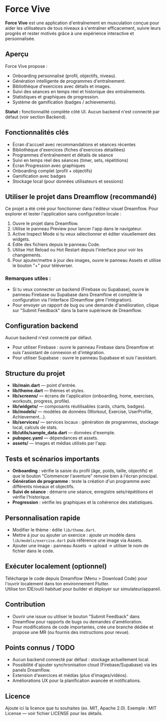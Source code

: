 
# Force Vive

**Force Vive** est une application d'entraînement en musculation conçue pour aider les utilisateurs de tous niveaux à s'entraîner efficacement, suivre leurs progrès et rester motivés grâce à une expérience interactive et personnalisée.

## Aperçu

Force Vive propose :  
- Onboarding personnalisé (profil, objectifs, niveau).  
- Génération intelligente de programmes d'entraînement.  
- Bibliothèque d'exercices avec détails et images.  
- Suivi des séances en temps réel et historique des entraînements.  
- Statistiques et graphiques de progression.  
- Système de gamification (badges / achievements).  

**Statut :** fonctionnalité complète côté UI. Aucun backend n'est connecté par défaut (voir section Backend).

## Fonctionnalités clés

- Écran d'accueil avec recommandations et séances récentes  
- Bibliothèque d'exercices (fiches d'exercices détaillées)  
- Programmes d'entraînement et détails de séance  
- Suivi en temps réel des séances (timer, sets, répétitions)  
- Écran Progression avec graphiques  
- Onboarding complet (profil + objectifs)  
- Gamification avec badges  
- Stockage local (pour données utilisateurs et sessions)  

## Utiliser le projet dans Dreamflow (recommandé)

Ce projet a été créé pour fonctionner dans l'éditeur visuel Dreamflow. Pour explorer et tester l'application sans configuration locale :

1. Ouvre le projet dans Dreamflow.
2. Utilise le panneau Preview pour lancer l'app dans le navigateur.
3. Active Inspect Mode si tu veux sélectionner et éditer visuellement des widgets.
4. Édite des fichiers depuis le panneau Code.
5. Utilise Hot Reload ou Hot Restart depuis l'interface pour voir les changements.
6. Pour ajouter/mettre à jour des images, ouvre le panneau Assets et utilise le bouton "+" pour téléverser.

### Remarques utiles :

- Si tu veux connecter un backend (Firebase ou Supabase), ouvre le panneau Firebase ou Supabase dans Dreamflow et complète la configuration via l'interface (Dreamflow gère l'intégration).  
- Pour envoyer un rapport de bug ou une demande d'amélioration, clique sur "Submit Feedback" dans la barre supérieure de Dreamflow.

## Configuration backend

Aucun backend n'est connecté par défaut.

- Pour utiliser Firebase : ouvre le panneau Firebase dans Dreamflow et suis l'assistant de connexion et d'intégration.  
- Pour utiliser Supabase : ouvre le panneau Supabase et suis l'assistant.  

## Structure du projet

- **lib/main.dart** — point d'entrée.  
- **lib/theme.dart** — thèmes et styles.  
- **lib/screens/** — écrans de l'application (onboarding, home, exercises, workouts, progress, profile).  
- **lib/widgets/** — composants réutilisables (cards, charts, badges).  
- **lib/models/** — modèles de données (Workout, Exercise, UserProfile, Achievement…).  
- **lib/services/** — services locaux : génération de programmes, stockage local, calculs de stats.  
- **lib/utils/sample_data.dart** — données d'exemple.  
- **pubspec.yaml** — dépendances et assets.  
- **assets/** — images et médias utilisés par l'app.  

## Tests et scénarios importants

- **Onboarding** : vérifie la saisie du profil (âge, poids, taille, objectifs) et que le bouton "Commencer l'aventure" renvoie bien à l'écran principal.  
- **Génération de programme** : teste la création d'un programme avec différents niveaux et objectifs.  
- **Suivi de séance** : démarre une séance, enregistre sets/répétitions et vérifie l'historique.  
- **Progression** : vérifie les graphiques et la cohérence des statistiques.  

## Personnalisation rapide

- Modifier le thème : édite `lib/theme.dart`.  
- Mettre à jour ou ajouter un exercice : ajoute un modèle dans `lib/models/exercise.dart` puis référence une image via Assets.  
- Ajouter une image : panneau Assets → upload → utiliser le nom de fichier dans le code.  

## Exécuter localement (optionnel)

Télécharge le code depuis Dreamflow (Menu > Download Code) pour l'ouvrir localement dans ton environnement Flutter.  
Utilise ton IDE/outil habituel pour builder et déployer sur simulateur/appareil.  

## Contribution

- Ouvrir une issue ou utiliser le bouton "Submit Feedback" dans Dreamflow pour rapports de bugs ou demandes d'amélioration.  
- Pour modifications de code importantes, crée une branche dédiée et propose une MR (ou fournis des instructions pour revue).  

## Points connus / TODO

- Aucun backend connecté par défaut : stockage actuellement local.  
- Possibilité d'ajouter synchronisation cloud (Firebase/Supabase) via les panels Dreamflow.  
- Extension d'exercices et médias (plus d'images/vidéos).  
- Améliorations UX pour la planification avancée et notifications.  

## Licence

Ajoute ici la licence que tu souhaites (ex. MIT, Apache 2.0). Exemple : MIT License — voir fichier LICENSE pour les détails.
